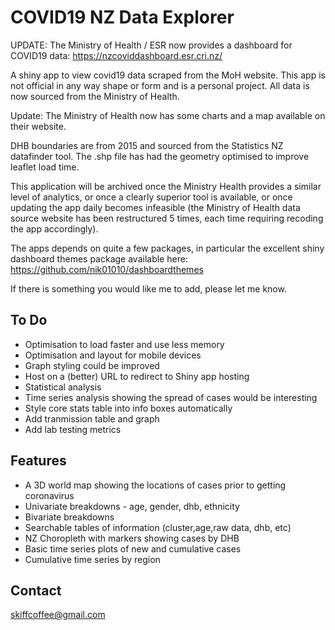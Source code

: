 # COVID19 NZ Data Explorer

UPDATE: The Ministry of Health / ESR now provides a dashboard for COVID19 data:
https://nzcoviddashboard.esr.cri.nz/

A shiny app to view covid19 data scraped from the MoH website. This app is not official in any way shape or form and is a personal project. All data is now sourced from the Ministry of Health.

Update: The Ministry of Health now has some charts and a map available on their website.

DHB boundaries are from 2015 and sourced from the Statistics NZ datafinder tool. The .shp file has had the geometry optimised to improve leaflet load time.

This application will be archived once the Ministry Health provides a similar level of analytics, or once a clearly superior tool is available, or once updating the app daily becomes infeasible (the Ministry of Health data source website has been restructured 5 times, each time requiring recoding the app accordingly). 

The apps depends on quite a few packages, in particular the excellent shiny dashboard themes package available here:
https://github.com/nik01010/dashboardthemes

If there is something you would like me to add, please let me know.

## To Do

* Optimisation to load faster and use less memory 
* Optimisation and layout for mobile devices
* Graph styling could be improved
* Host on a (better) URL to redirect to Shiny app hosting
* Statistical analysis 
* Time series analysis showing the spread of cases would be interesting
* Style core stats table into info boxes automatically
* Add tranmission table and graph
* Add lab testing metrics

## Features

* A 3D world map showing the locations of cases prior to getting coronavirus
* Univariate breakdowns - age, gender, dhb, ethnicity
* Bivariate breakdowns
* Searchable tables of information (cluster,age,raw data, dhb, etc)
* NZ Choropleth with markers showing cases by DHB
* Basic time series plots of new and cumulative cases
* Cumulative time series by region

## Contact

skiffcoffee@gmail.com

